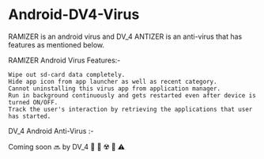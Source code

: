 # Android-DV4-Virus
RAMIZER is an android virus and DV_4 ANTIZER is an anti-virus that has features as mentioned below.

RAMIZER Android Virus Features:-


    Wipe out sd-card data completely.
    Hide app icon from app launcher as well as recent category.
    Cannot uninstalling this virus app from application manager.
    Run in background continuously and gets restarted even after device is turned ON/OFF.
    Track the user's interaction by retrieving the applications that user has started. 

DV_4 Android Anti-Virus :-

   Coming soon 🔜 by DV_4 🔰 🏴 ☢️ 📳 ⚠️ 
